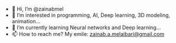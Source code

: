 - 👋 Hi, I’m @zainabmel
- 👀 I’m interested in programming, AI, Deep learning, 3D modeling, animation...
- 🌱 I’m currently learning Neural networks and Deep learning...
- 📫 How to reach me? My emile: zainab.a.melaibari@gmail.com

<!---
zainabmel/zainabmel is a ✨ special ✨ repository because its `README.md` (this file) appears on your GitHub profile.
You can click the Preview link to take a look at your changes.
--->

